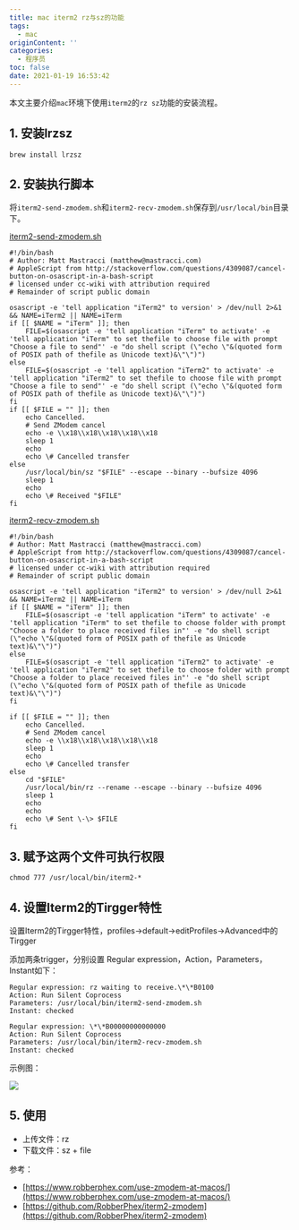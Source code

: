```yaml
---
title: mac iterm2 rz与sz的功能
tags:
  - mac
originContent: ''
categories:
  - 程序员
toc: false
date: 2021-01-19 16:53:42
---
```


本文主要介绍`mac`环境下使用`iterm2`的`rz sz`功能的安装流程。

## 1. 安装lrzsz

```
brew install lrzsz
```

## 2. 安装执行脚本

将`iterm2-send-zmodem.sh`和`iterm2-recv-zmodem.sh`保存到`/usr/local/bin`目录下。

[iterm2-send-zmodem.sh](https://raw.githubusercontent.com/RobberPhex/iterm2-zmodem/master/iterm2-send-zmodem.sh)

```
#!/bin/bash
# Author: Matt Mastracci (matthew@mastracci.com)
# AppleScript from http://stackoverflow.com/questions/4309087/cancel-button-on-osascript-in-a-bash-script
# licensed under cc-wiki with attribution required 
# Remainder of script public domain

osascript -e 'tell application "iTerm2" to version' > /dev/null 2>&1 && NAME=iTerm2 || NAME=iTerm
if [[ $NAME = "iTerm" ]]; then
    FILE=$(osascript -e 'tell application "iTerm" to activate' -e 'tell application "iTerm" to set thefile to choose file with prompt "Choose a file to send"' -e "do shell script (\"echo \"&(quoted form of POSIX path of thefile as Unicode text)&\"\")")
else
    FILE=$(osascript -e 'tell application "iTerm2" to activate' -e 'tell application "iTerm2" to set thefile to choose file with prompt "Choose a file to send"' -e "do shell script (\"echo \"&(quoted form of POSIX path of thefile as Unicode text)&\"\")")
fi
if [[ $FILE = "" ]]; then
    echo Cancelled.
    # Send ZModem cancel
    echo -e \\x18\\x18\\x18\\x18\\x18
    sleep 1
    echo
    echo \# Cancelled transfer
else
    /usr/local/bin/sz "$FILE" --escape --binary --bufsize 4096
    sleep 1
    echo
    echo \# Received "$FILE"
fi
```

[iterm2-recv-zmodem.sh](https://raw.githubusercontent.com/RobberPhex/iterm2-zmodem/master/iterm2-recv-zmodem.sh)

```
#!/bin/bash
# Author: Matt Mastracci (matthew@mastracci.com)
# AppleScript from http://stackoverflow.com/questions/4309087/cancel-button-on-osascript-in-a-bash-script
# licensed under cc-wiki with attribution required 
# Remainder of script public domain

osascript -e 'tell application "iTerm2" to version' > /dev/null 2>&1 && NAME=iTerm2 || NAME=iTerm
if [[ $NAME = "iTerm" ]]; then
    FILE=$(osascript -e 'tell application "iTerm" to activate' -e 'tell application "iTerm" to set thefile to choose folder with prompt "Choose a folder to place received files in"' -e "do shell script (\"echo \"&(quoted form of POSIX path of thefile as Unicode text)&\"\")")
else
    FILE=$(osascript -e 'tell application "iTerm2" to activate' -e 'tell application "iTerm2" to set thefile to choose folder with prompt "Choose a folder to place received files in"' -e "do shell script (\"echo \"&(quoted form of POSIX path of thefile as Unicode text)&\"\")")
fi

if [[ $FILE = "" ]]; then
    echo Cancelled.
    # Send ZModem cancel
    echo -e \\x18\\x18\\x18\\x18\\x18
    sleep 1
    echo
    echo \# Cancelled transfer
else
    cd "$FILE"
    /usr/local/bin/rz --rename --escape --binary --bufsize 4096 
    sleep 1
    echo
    echo
    echo \# Sent \-\> $FILE
fi
```

## 3. 赋予这两个文件可执行权限

```
chmod 777 /usr/local/bin/iterm2-*
```

## 4. 设置Iterm2的Tirgger特性

设置Iterm2的Tirgger特性，profiles->default->editProfiles->Advanced中的Tirgger

添加两条trigger，分别设置 Regular expression，Action，Parameters，Instant如下：

```
Regular expression: rz waiting to receive.\*\*B0100
Action: Run Silent Coprocess
Parameters: /usr/local/bin/iterm2-send-zmodem.sh
Instant: checked

Regular expression: \*\*B00000000000000
Action: Run Silent Coprocess
Parameters: /usr/local/bin/iterm2-recv-zmodem.sh
Instant: checked
```

示例图：

![](https://raw.githubusercontent.com/aikuyun/iterm2-zmodem/master/imgs/01.png)

## 5. 使用

* 上传文件：rz
* 下载文件：sz + file

参考：

* [https://www.robberphex.com/use-zmodem-at-macos/](https://www.robberphex.com/use-zmodem-at-macos/)
* [https://github.com/RobberPhex/iterm2-zmodem](https://github.com/RobberPhex/iterm2-zmodem)

